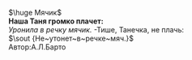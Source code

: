 $\huge Мячик$  
$\textbf{Наша Таня громко плачет:}$  
$\textit{Уронила в речку мячик.}$ 
-Тише, Танечка, не плачь:  
$\sout  
{Не~утонет~в~речке~мяч.}$   
Автор:А.Л.Барто